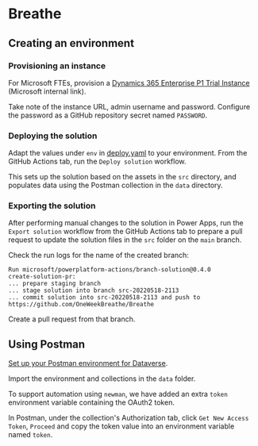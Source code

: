 # Breathe

## Creating an environment

### Provisioning an instance

For Microsoft FTEs, provision a [Dynamics 365 Enterprise P1 Trial Instance](https://www.cwcwiki.com/wiki/Dynamics_for_CSE_Engagements#Trial_Instances) (Microsoft internal link).

Take note of the instance URL, admin username and password. Configure the password as a GitHub repository secret named `PASSWORD`.

### Deploying the solution

Adapt the values under `env` in [deploy.yaml](`.github/workflowsdeploy.yaml`) to your environment. From the GitHub Actions tab, run the `Deploy solution` workflow.

This sets up the solution based on the assets in the `src` directory, and populates data using the Postman collection in the `data` directory.

### Exporting the solution

After performing manual changes to the solution in Power Apps, run the `Export solution` workflow from the GitHub Actions tab to prepare a pull request to update the solution files in the  `src` folder on the `main` branch.

Check the run logs for the name of the created branch:

```
Run microsoft/powerplatform-actions/branch-solution@0.4.0
create-solution-pr:
... prepare staging branch
... stage solution into branch src-20220518-2113
... commit solution into src-20220518-2113 and push to https://github.com/OneWeekBreathe/Breathe
```

Create a pull request from that branch.

## Using Postman

[Set up your Postman environment for Dataverse](https://docs.microsoft.com/power-apps/developer/data-platform/webapi/setup-postman-environment).

Import the environment and collections in the `data` folder.

To support automation using `newman`, we have added an extra `token` environment variable containing the OAuth2 token.

In Postman, under the collection's Authorization tab, click `Get New Access Token`, `Proceed` and copy the token value into an environment variable named `token`.
